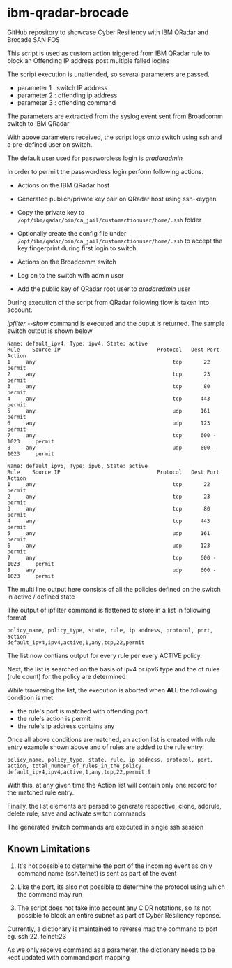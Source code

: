 # ibm-qradar-brocade
GitHub repository to showcase Cyber Resiliency with IBM QRadar and Brocade SAN FOS

This script is used as custom action triggered from IBM QRadar rule to block an Offending IP address post multiple failed logins
 
The script execution is unattended, so several parameters are passed.

 - parameter 1 : switch IP address
 - parameter 2 : offending ip address
 - parameter 3 : offending command

The parameters are extracted from the syslog event sent from Broadcomm switch to IBM QRadar

With above parameters received, the script logs onto switch using ssh and a pre-defined user on switch.

The default user used for passwordless login is _qradaradmin_

In order to permiit the passwordless login perform following actions. 

- Actions on the IBM QRadar host
 - Generated publich/private key pair on QRadar host using ssh-keygen
 - Copy the private key to ```/opt/ibm/qadar/bin/ca_jail/customactionuser/home/.ssh``` folder
 - Optionally create the config file under ```/opt/ibm/qadar/bin/ca_jail/customactionuser/home/.ssh``` to accept the key fingerprint during first login to switch.
 
- Actions on the Broadcomm switch  
 - Log on to the switch with admin user
 - Add the public key of QRadar root user to _qradaradmin_ user

During execution of the script from QRadar following flow is taken into account.

_ipfilter --show_ command is executed and the ouput is returned. The sample switch output is shown below

```
Name: default_ipv4, Type: ipv4, State: active
Rule    Source IP                               Protocol   Dest Port   Action
1     any                                            tcp       22     permit
2     any                                            tcp       23     permit
3     any                                            tcp       80     permit
4     any                                            tcp      443     permit
5     any                                            udp      161     permit
6     any                                            udp      123     permit
7     any                                            tcp      600 - 1023     permit
8     any                                            udp      600 - 1023     permit

Name: default_ipv6, Type: ipv6, State: active
Rule    Source IP                               Protocol   Dest Port   Action
1     any                                            tcp       22     permit
2     any                                            tcp       23     permit
3     any                                            tcp       80     permit
4     any                                            tcp      443     permit
5     any                                            udp      161     permit
6     any                                            udp      123     permit
7     any                                            tcp      600 - 1023     permit
8     any                                            udp      600 - 1023     permit
```

The multi line output here consists of all the policies defined on the switch in active / defined state

The output of ipfilter command is flattened to store in a list in following format
```
policy_name, policy_type, state, rule, ip address, protocol, port, action
default_ipv4,ipv4,active,1,any,tcp,22,permit
```

The list now contians output for every rule per every ACTIVE policy.

Next, the list is searched on the basis of ipv4 or ipv6 type and the  of rules (rule count) for the policy are determined

While traversing the list, the execution is aborted when **ALL** the following condition is met
 - the rule's port is matched with offending port
 - the rule's action is permit
 - the rule's ip address contains any

Once all above conditions are matched, an action list is created with rule entry example shown above and  of rules are added to the rule entry.
``` 
policy_name, policy_type, state, rule, ip address, protocol, port, action, total_number_of_rules_in_the_policy
default_ipv4,ipv4,active,1,any,tcp,22,permit,9
```

With this, at any given time the Action list will contain only one record for the matched rule entry.

Finally, the list elements are parsed to generate respective, clone, addrule, delete rule, save and activate switch commands

The generated switch commands are executed in single ssh session

## Known Limitations ##
  
1. It's not possible to determine the port of the incoming event as only command name (ssh/telnet) is sent as part of the event
   
2. Like the port, its also not possible to determine the protocol using which the command may run

3. The script does not take into account any CIDR notations, so its not possible to block an entire subnet as part of Cyber Resiliency reponse. 

Currently, a dictionary is maintained to reverse map the command to port eg. ssh:22, telnet:23

As we only receive command as a parameter, the dictionary needs to be kept updated with command:port mapping
